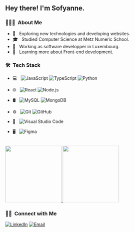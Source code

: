 <h2> Hey there! I'm Sofyanne.</h2> 

<h3> 👨🏻‍💻 &nbsp;About Me </h3>

- 🤔 &nbsp; Exploring new technologies and developing websites.
- 🎓 &nbsp; Studied Computer Science at Metz Numeric School.
- 💼 &nbsp; Working as software developper in Luxembourg.
- 🌱 &nbsp; Learning more about Front-end development.

<h3> 🛠 &nbsp;Tech Stack</h3>

- 💻 &nbsp;
  ![JavaScript](https://img.shields.io/badge/-JavaScript-333333?style=flat&logo=javascript)
  ![TypeScript](https://img.shields.io/badge/-Typescript-333333?style=flat&logo=typescript)
  ![Python](https://img.shields.io/badge/-Python-333333?style=flat&logo=python)
  
  <!-- ![Java](https://img.shields.io/badge/-Java-333333?style=flat&logo=Java&logoColor=007396) -->
- 🌐 &nbsp;
  ![React](https://img.shields.io/badge/-React-333333?style=flat&logo=react)
  ![Node.js](https://img.shields.io/badge/-Node.js-333333?style=flat&logo=node.js)
   <!-- ![Symfony](https://img.shields.io/badge/-Symfony-333333?style=flat&logo=symfony)
  ![HTML5](https://img.shields.io/badge/-HTML5-333333?style=flat&logo=HTML5)
  ![CSS](https://img.shields.io/badge/-CSS-333333?style=flat&logo=CSS3&logoColor=1572B6) -->
  
  
- 🛢 &nbsp;
  ![MySQL](https://img.shields.io/badge/-MySQL-333333?style=flat&logo=mysql)
  ![MongoDB](https://img.shields.io/badge/-MongoDB-333333?style=flat&logo=mongodb)
- ⚙️ &nbsp;
  ![Git](https://img.shields.io/badge/-Git-333333?style=flat&logo=git)
  ![GitHub](https://img.shields.io/badge/-GitHub-333333?style=flat&logo=github)
- 🔧 &nbsp;
  ![Visual Studio Code](https://img.shields.io/badge/-Visual%20Studio%20Code-333333?style=flat&logo=visual-studio-code&logoColor=007ACC)
  <!-- ![Eclipse](https://img.shields.io/badge/-Eclipse-333333?style=flat&logo=eclipse-ide&logoColor=2C2255) -->
- 🖥 &nbsp;
  ![Figma](https://img.shields.io/badge/-Figma-333333?style=flat&logo=figma)
  <!--![XD](https://img.shields.io/badge/-Xd-333333?style=flat&logo=adobe-xd) -->
  

<br/>

<a href="https://github.com/sofyanne">
  <img height="180em" src="https://github-readme-stats-sigma-five.vercel.app/api?username=sofyanne&theme=buefy&show_icons=true" />
  <img height="180em" src="https://github-readme-stats-sigma-five.vercel.app/api/top-langs/?username=sofyanne&theme=buefy&layout=compact" />
</a>

<br/>

<h3> 🤝🏻 &nbsp;Connect with Me </h3>

<p align="center">

<a href="https://www.linkedin.com/in/sofyannebadir/"><img alt="LinkedIn" src="https://img.shields.io/badge/LinkedIn-Sofyanne%20Badir-blue?style=flat-square&logo=linkedin"></a>
<a href="mailto:s.badir@outlook.com"><img alt="Email" src="https://img.shields.io/badge/Email-s.badir@outlook.com-blue?style=flat-square&logo=microsoft-outlook"></a>
</p>
